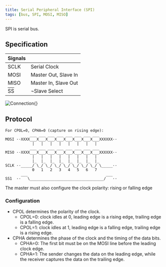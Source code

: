 ```yaml
---
title: Serial Peripheral Interface (SPI)
tags: [bus, SPI, MOSI, MISO]
---
```


SPI is serial bus.


## Specification


| Signals |                      |
|---------|----------------------|
| SCLK    | Serial Clock         |
| MOSI    | Master Out, Slave In |
| MISO    | Master In, Slave Out |
| <font style="text-decoration: overline;">SS</font> | ¬Slave Select |


![Connection](SPI_single_slave.svg){}



## Protocol

```diagram
For CPOL=0, CPHA=0 (capture on rising edge):
           ___ ___ ___ ___ ___ ___ ___ ___       
MOSI ··XXXX___X___X___X___X___X___X___X___XXXXXX··
            |   |   |   |   |   |   |   | 
           ___ ___ ___ ___ ___ ___ ___ ___      
MISO ··XXXX___X___X___X___X___X___X___X___XXXXXX··
            |   |   |   |   |   |   |   | 
            |_  |_  |_  |_  |_  |_  |_  |_   
SCLK ··_____/ \_/ \_/ \_/ \_/ \_/ \_/ \_/ \_____··
            0   1   2   3   4   5   6   7    
       ___                                   ___
SS1  ··   \_________________________________/   ··
```

The master must also configure the clock polarity: rising or falling edge


### Configuration
* CPOL determines the polarity of the clock.
	- CPOL=0: clock idles at 0, leading edge is a rising edge, trailing edge is a falling edge.
	- CPOL=1: clock idles at 1, leading edge is a falling edge, trailing edge is a rising edge.
* CPHA determines the phase of the clock and the timing of the data bits.
	- CPHA=0: The first bit must be on the MOSI line before the leading clock edge.
	- CPHA=1: The sender changes the data on the leading edge, while the receiver captures the data on the trailing edge.






